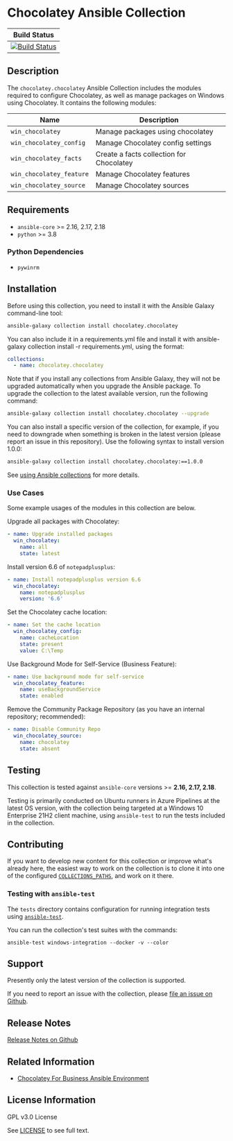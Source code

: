 # Chocolatey Ansible Collection

|                   Build Status                   |
| :----------------------------------------------: |
| [![Build Status][pipeline-badge]][pipeline-link] |

## Description

The `chocolatey.chocolatey` Ansible Collection includes the modules required to configure Chocolatey, as well as manage packages on Windows using Chocolatey.
It contains the following modules:

| Name                          | Description                               |
|-------------------------------|-------------------------------------------|
|`win_chocolatey`               | Manage packages using chocolatey          |
|`win_chocolatey_config`        | Manage Chocolatey config settings         |
|`win_chocolatey_facts`         | Create a facts collection for Chocolatey  |
|`win_chocolatey_feature`       | Manage Chocolatey features                |
|`win_chocolatey_source`        | Manage Chocolatey sources                 |

## Requirements

- `ansible-core` >= 2.16, 2.17, 2.18
- `python` >= 3.8

### Python Dependencies

- `pywinrm`

## Installation

Before using this collection, you need to install it with the Ansible Galaxy command-line tool:

```sh
ansible-galaxy collection install chocolatey.chocolatey
```

You can also include it in a requirements.yml file and install it with ansible-galaxy collection install -r requirements.yml, using the format:

```yaml
collections:
  - name: chocolatey.chocolatey
```

Note that if you install any collections from Ansible Galaxy, they will not be upgraded automatically when you upgrade the Ansible package.
To upgrade the collection to the latest available version, run the following command:

```sh
ansible-galaxy collection install chocolatey.chocolatey --upgrade
```

You can also install a specific version of the collection, for example, if you need to downgrade when something is broken in the latest version (please report an issue in this repository). Use the following syntax to install version 1.0.0:

```sh
ansible-galaxy collection install chocolatey.chocolatey:==1.0.0
```

See [using Ansible collections](https://docs.ansible.com/ansible/devel/user_guide/collections_using.html) for more details.

### Use Cases

Some example usages of the modules in this collection are below.

Upgrade all packages with Chocolatey:

```yaml
- name: Upgrade installed packages
  win_chocolatey:
    name: all
    state: latest
```

Install version 6.6 of `notepadplusplus`:

```yaml
- name: Install notepadplusplus version 6.6
  win_chocolatey:
    name: notepadplusplus
    version: '6.6'
```

Set the Chocolatey cache location:

```yaml
- name: Set the cache location
  win_chocolatey_config:
    name: cacheLocation
    state: present
    value: C:\Temp
```

Use Background Mode for Self-Service (Business Feature):

```yaml
- name: Use background mode for self-service
  win_chocolatey_feature:
    name: useBackgroundService
    state: enabled
```

Remove the Community Package Repository (as you have an internal repository; recommended):

```yaml
- name: Disable Community Repo
  win_chocolatey_source:
    name: chocolatey
    state: absent
```

## Testing

This collection is tested against `ansible-core` versions >= **2.16, 2.17, 2.18**.

Testing is primarily conducted on Ubuntu runners in Azure Pipelines at the latest OS version, with the collection being targeted at a Windows 10 Enterprise 21H2 client machine, using `ansible-test` to run the tests included in the collection.

## Contributing

If you want to develop new content for this collection or improve what's already here, the easiest way to work on the collection is to clone it into one of the configured [`COLLECTIONS_PATHS`](https://docs.ansible.com/ansible/latest/reference_appendices/config.html#collections-paths), and work on it there.

### Testing with `ansible-test`

The `tests` directory contains configuration for running integration tests using [`ansible-test`](https://docs.ansible.com/ansible/latest/dev_guide/testing_integration.html).

You can run the collection's test suites with the commands:

```code
ansible-test windows-integration --docker -v --color
```

## Support

Presently only the latest version of the collection is supported.

If you need to report an issue with the collection, please [file an issue on Github](https://github.com/chocolatey/chocolatey-ansible/issues/new).

## Release Notes

[Release Notes on Github](https://github.com/chocolatey/chocolatey-ansible/releases)

## Related Information

- [Chocolatey For Business Ansible Environment](https://docs.chocolatey.org/en-us/c4b-environments/ansible)

## License Information

GPL v3.0 License

See [LICENSE](LICENSE) to see full text.

<!-- Link Targets -->

[pipeline-link]: https://dev.azure.com/ChocolateyCI/Chocolatey-Ansible/_build/latest?definitionId=3&branchName=master
[pipeline-badge]: https://dev.azure.com/ChocolateyCI/Chocolatey-Ansible/_apis/build/status/Chocolatey%20Collection%20CI?branchName=master
